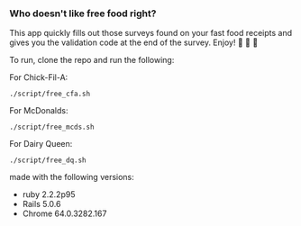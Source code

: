 ### Who doesn't like free food right?
This app quickly fills out those surveys found on your fast food receipts
 and gives you the validation code at the end of the survey. Enjoy!  🍔 🍗 🍟

To run, clone the repo and run the following:

For Chick-Fil-A:
```
./script/free_cfa.sh
```

For McDonalds:
```
./script/free_mcds.sh
```

For Dairy Queen:
```
./script/free_dq.sh
```

made with the following versions:
* ruby 2.2.2p95
* Rails 5.0.6
* Chrome 64.0.3282.167
